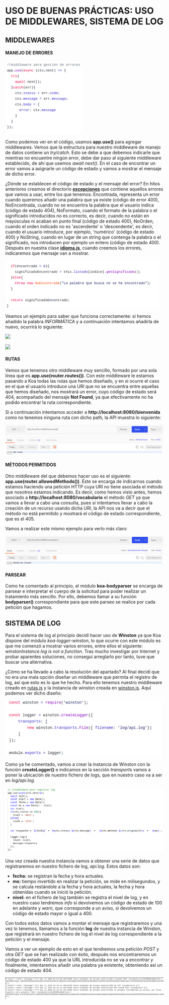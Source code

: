 # USO DE BUENAS PRÁCTICAS: USO DE MIDDLEWARES, SISTEMA DE LOG

## MIDDLEWARES
#### MANEJO DE ERRORES

![](../imagenes/mid-errores.png)

Como podemos ver en el código, usamos **app.use()** para agregar middlewares. Vemos que la estructura para nuestro middleware de manejo de datos contiene un *try/catch*. Esto se debe a que debemos indicarle que mientras no encuentre ningún error, debe dar paso al siguiente middleware establecido, de ahí que usemos *await next()*. En el caso de encontrar un error vamos a asignarle un código de estado y vamos a mostrar el mensaje de dicho error.

¿Dónde se establecen el código de estado y el mensaje del error?
En hitos anteriores creamos el directorio [**excepciones**](https://github.com/irenecj/proyecto-idiomas/tree/master/src/excepciones) que contiene aquellos errores que vamos a usar, entre los que tenemos: Encontrada, representa un error cuando queremos añadir una palabra que ya existe (código de error 400), NoEncontrada, cuando no se encuentra la palabra que el usuario indica (código de estado 404), NoFormato, cuando el formato de la palabra o el significado introducidos no es correcto, es decir, cuando no están en mayúsculas ni acaban en punto final (código de estado 400), NoOrden, cuando el orden indicado no es 'ascendente' o 'descendente', es decir, cuando el usuario introduce, por ejemplo, 'numérico' (código de estado 400) y NoString, cuando en lugar de un string que contenga la palabra o el significado, nos introducen por ejemplo un entero (código de estado 400).
Después en nuestra clase [**idioma.js**](https://github.com/irenecj/proyecto-idiomas/blob/master/src/idioma.js), cuando creemos los errores, indicaremos que mensaje van a mostrar.

![](../imagenes/noEncontrada-error.png)

Veamos un ejemplo para saber que funciona correctamente: si hemos añadido la palabra *INFORMÁTICA* y a continuación intentamos añadirla de nuevo, ocurrirá lo siguiente:

![](../imagenes/ejemplo-errorAñadir1.png)

![](../imagenes/error-añadir2.png)

#### RUTAS
Vemos que tenemos otro middleware muy sencillo, formado por una sola línea que es **app.use(router.routes())**. Con este middleware le estamos pasando a Koa todas las rutas que hemos diseñado, y en si ocurre el caso en el que el usuario introduce una URI que no se encuentra entre aquellas que hemos diseñado, nos mostrará un error, cuyo código de estado será 404, acompañado del mensaje **Not Found**, ya que efectivamente no ha podido encontrar la ruta correspondiente.

Si a continuación intentamos acceder a **http://localhost:8080/bienvenida** como no tenemos ninguna ruta con dicho path, la API muestra lo siguiente:

![](../imagenes/error-rutaNoEncontrada.png)

#### MÉTODOS PERMITIDOS
Otro middleware del que debemos hacer uso es el siguiente: **app.use(router.allowedMethods())**. Éste se encarga de indicarnos cuando estamos haciendo una petición HTTP cuya URI no tiene asociada el método que nosotros estamos indicando.
Es decir, como hemos visto antes, hemos asociado a **http://localhost:8080/vocabulario** el método *GET* ya que vamos a llevar a cabo una consulta, pues si intentamos llevar a cabo la creación de un recurso usando dicha URI, la API nos va a decir que el método no está permitido y mostrará el código de estado correspondiente, que es el 405.  

Vamos a realizar este mismo ejemplo para verlo más claro:

![](../imagenes/error-metodoNoPermitido.png)

#### PARSEAR
Como he comentado al principio, el módulo **koa-bodyparser** se encarga de parsear e interpretar el cuerpo de la solicitud para poder realizar un tratamiento más sencillo. Por ello, debemos llamar a su función **bodyparser()** correspondiente para que este parseo se realice por cada petición que hagamos.

## SISTEMA DE LOG
Para el sistema de log al principio decidí hacer uso de **Winston** ya que Koa dispone del módulo *koa-logger-winston*, lo que ocurre con este módulo es que me comenzó a mostrar varios errores, entre ellos el siguiente: *winstonInstance.log is not a function*. Tras mucho investigar por Internet y probar aparentes soluciones, no conseguí arreglarlo por tanto, tuve que buscar una alternativa.

¿Cómo se ha llevado a cabo la resolución del apartado?
Al final decidí que no era una mala opción diseñar un middleware que permita el registro de log, así que esto es lo que he hecho. Para ello tenemos nuestro middleware creado en [rutas.js](https://github.com/irenecj/proyecto-idiomas/blob/master/src/rutas.js) y la instancia de winston creada en [winston.js](https://github.com/irenecj/proyecto-idiomas/blob/master/src/winston.js).
Aquí podemos ver dicho diseño:

![](../imagenes/winston.png)

Como ya he comentado, vamos a crear la instancia de Winston con la función **createLogger()** e indicamos en la sección *transports* vamos a poner la ubicación de nuestro fichero de logs, que en nuestro caso va a ser en *log/api.log*.

![](../imagenes/middleware-log.png)

Una vez creada nuestra instancia vamos a obtener una serie de datos que registraremos en nuestro fichero de log, *api.log*. Estos datos son:
- **fecha:** se registran la fecha y hora actuales.
- **ms:** tiempo invertido en realizar la petición, se mide en milisegundos, y se calcula restándole a la fecha y hora actuales, la fecha y hora obtenidas cuando se inició la petición.
- **nivel:** en el fichero de log también se registra el nivel de log, y en nuestro caso tendremos *info* si devolvemos un código de estado de 100 en adelante y *warn*, que corresponde a un aviso, si devolvemos un código de estado mayor o igual a 400.

Con todos estos datos vamos a montar el mensaje que registraremos y una vez lo tenemos, llamamos a la función **log** de nuestra instancia de Winston, que registrará en nuestro fichero de log el nivel de log correspondiente a la petición y el mensaje.

Vamos a ver un ejemplo de esto en el que tendremos una petición *POST* y otra *GET* que se han realizado con éxito, después nos encontraremos un código de estado 400 ya que la URL introducida no se va a encontrar y finalmente, intentaremos añadir una palabra ya existente, obteniendo así un código de estado 404.

![](../imagenes/ejemplo-log.png)
